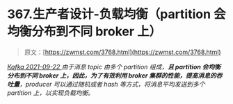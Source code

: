 <!--yml
category: 未分类
date: 0001-01-01 00:00:00
--->

# 367.生产者设计-负载均衡（partition 会均衡分布到不同 broker 上）

> 原文：[https://zwmst.com/3768.html](https://zwmst.com/3768.html)

   [ *Kafka* ](https://zwmst.com/kafka)*[ <time datetime="2021-09-23T00:06:34+08:00"> 2021-09-22 </time> ](https://zwmst.com/3768.html)  由于消息 topic 由多个 partition 组成，**且 partition 会均衡分布到不同 broker 上，因此，为了有效利用 broker 集群的性能，提高消息的吞吐量**，producer 可以通过随机或者 hash 等方式，将消息平均发送到多个 partition 上，以实现负载均衡。*